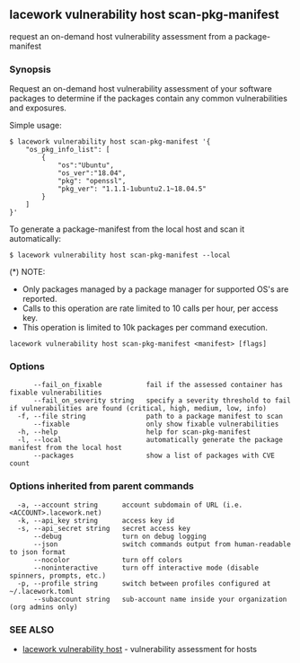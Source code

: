 ## lacework vulnerability host scan-pkg-manifest

request an on-demand host vulnerability assessment from a package-manifest

### Synopsis

Request an on-demand host vulnerability assessment of your software packages to
determine if the packages contain any common vulnerabilities and exposures.

Simple usage:

    $ lacework vulnerability host scan-pkg-manifest '{
        "os_pkg_info_list": [
            {
                "os":"Ubuntu",
                "os_ver":"18.04",
                "pkg": "openssl",
                "pkg_ver": "1.1.1-1ubuntu2.1~18.04.5"
            }
        ]
    }'

To generate a package-manifest from the local host and scan it automatically:

    $ lacework vulnerability host scan-pkg-manifest --local

(*) NOTE:
 - Only packages managed by a package manager for supported OS's are reported.
 - Calls to this operation are rate limited to 10 calls per hour, per access key.
 - This operation is limited to 10k packages per command execution.

```
lacework vulnerability host scan-pkg-manifest <manifest> [flags]
```

### Options

```
      --fail_on_fixable           fail if the assessed container has fixable vulnerabilities
      --fail_on_severity string   specify a severity threshold to fail if vulnerabilities are found (critical, high, medium, low, info)
  -f, --file string               path to a package manifest to scan
      --fixable                   only show fixable vulnerabilities
  -h, --help                      help for scan-pkg-manifest
  -l, --local                     automatically generate the package manifest from the local host
      --packages                  show a list of packages with CVE count
```

### Options inherited from parent commands

```
  -a, --account string      account subdomain of URL (i.e. <ACCOUNT>.lacework.net)
  -k, --api_key string      access key id
  -s, --api_secret string   secret access key
      --debug               turn on debug logging
      --json                switch commands output from human-readable to json format
      --nocolor             turn off colors
      --noninteractive      turn off interactive mode (disable spinners, prompts, etc.)
  -p, --profile string      switch between profiles configured at ~/.lacework.toml
      --subaccount string   sub-account name inside your organization (org admins only)
```

### SEE ALSO

* [lacework vulnerability host](lacework_vulnerability_host.md)	 - vulnerability assessment for hosts

